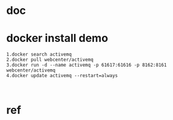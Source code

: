# doc

# docker install demo
```
1.docker search activemq
2.docker pull webcenter/activemq
3.docker run -d --name activemq -p 61617:61616 -p 8162:8161 webcenter/activemq
4.docker update activemq --restart=always



```
# ref